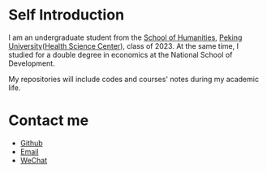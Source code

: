 # Self Introduction

I am an undergraduate student from the [School of Humanities](https://shh.bjmu.edu.cn/), [Peking University](https://www.pku.edu.cn)([Health Science Center](https://www.bjmu.edu.cn)), class of 2023. At the same time, I studied for a double degree in economics at the National School of Development.

My repositories will include codes and courses' notes during my academic life.

# Contact me

- [Github](https://github.com/ycyue10001)
- [Email](2465949609@qq.com)
- [WeChat](yyc750750)
